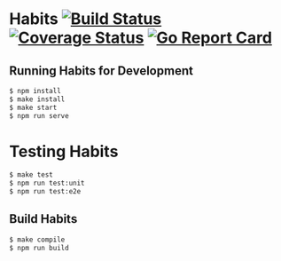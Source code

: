 # Habits [![Build Status](https://travis-ci.com/zinefer/habits.svg?branch=master)](https://travis-ci.com/zinefer/habits) [![Coverage Status](https://coveralls.io/repos/github/zinefer/habits/badge.svg?branch=master)](https://coveralls.io/github/zinefer/habits?branch=master) [![Go Report Card](https://goreportcard.com/badge/github.com/zinefer/habits)](https://goreportcard.com/report/github.com/zinefer/habits)

## Running Habits for Development

```bash
$ npm install
$ make install
$ make start
$ npm run serve
```

# Testing Habits

```bash
$ make test
$ npm run test:unit
$ npm run test:e2e
```

## Build Habits

```bash
$ make compile
$ npm run build
```